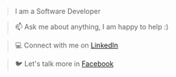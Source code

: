 > I am a Software Developer

> 📫  Ask me about anything, I am happy to help :)

> 💻  Connect with me on [LinkedIn](https://www.linkedin.com/in/lê-đông-412176184/)

> 🐦  Let's talk more in [Facebook](https://www.facebook.com/huynhdong1811/)
